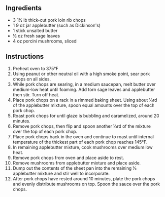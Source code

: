 ## Ingredients

- 3 1½ lb thick-cut pork loin rib chops
- 1 9 oz jar applebutter (such as Dickinson's)
- 1 stick unsalted butter
- ½ oz fresh sage leaves
- 4 oz porcini mushrooms, sliced

## Instructions

1. Preheat oven to 375°F
2. Using peanut or other neutral oil with a high smoke point, sear pork chops on all sides.
3. While pork chops are searing, in a medium saucepan, melt butter over medium-low heat until foaming. Add torn sage leaves and applebutter then stir. Turn off heat.
4. Place pork chops on a rack in a rimmed baking sheet. Using about ⅓rd of the applebutter mixture, spoon equal amounts over the top of each pork chop.
5. Roast pork chops for until glaze is bubbling and caramelized, around 20 minutes.
7. Remove pork chops, then flip and spoon another ⅓rd of the mixture over the top of each pork chop.
8. Place pork chops back in the oven and continue to roast until internal temperature of the thickest part of each pork chop reaches 145°F.
9. In remaining applebutter mixture, cook mushrooms over medium low heat.
10. Remove pork chops from oven and place aside to rest.
11. Remove mushrooms from applebutter mixture and place aside.
12. Dump out the contents of the sheet pan into the remaining ⅓ applebutter mixture and stir well to incorporate.
13. After pork chops have rested around 10 minutes, plate the pork chops and evenly distribute mushrooms on top. Spoon the sauce over the pork chops.